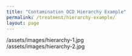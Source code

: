 ```yaml
---
title: "Contamination OCD Hierarchy Example"
permalink: /treatment/hierarchy-example/
layout: page
---
```

/assets/images/hierarchy-1.jpg
<br/>/assets/images/hierarchy-2.jpg
